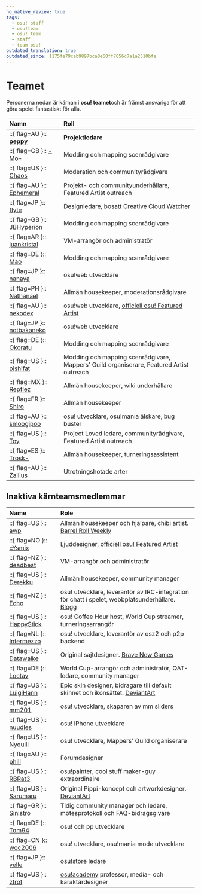 ```yaml
---
no_native_review: true
tags:
  - osu! staff
  - osu!team
  - osu! team
  - staff
  - team osu!
outdated_translation: true
outdated_since: 1175fe79cab9897bca0e60ff7056c7a1a2510bfe
---
```


# Teamet

Personerna nedan är kärnan i **osu! teamet**och är främst ansvariga för att göra spelet fantastiskt för alla.

| Namn | Roll<!-- TODO: "Featured Artist outreach" isn't a role but I'm not sure how to write it as one... --> |
| :-- | :-- |
| ::{ flag=AU }:: **[peppy](https://osu.ppy.sh/users/2)** | **Projektledare** |
| ::{ flag=GB }:: [-Mo-](https://osu.ppy.sh/users/2202163) | Modding och mapping scenrådgivare |
| ::{ flag=US }:: [Chaos](https://osu.ppy.sh/users/2628870) | Moderation och communityrådgivare |
| ::{ flag=AU }:: [Ephemeral](https://osu.ppy.sh/users/102335) | Projekt- och communityunderhållare, Featured Artist outreach |
| ::{ flag=JP }:: [flyte](https://osu.ppy.sh/users/3103765) | Designledare, bosatt Creative Cloud Watcher |
| ::{ flag=GB }:: [JBHyperion](https://osu.ppy.sh/users/4879508) | Modding och mapping scenrådgivare |
| ::{ flag=AR }:: [juankristal](https://osu.ppy.sh/users/443656) | VM-arrangör och administratör |
| ::{ flag=DE }:: [Mao](https://osu.ppy.sh/users/2204515) | Modding och mapping scenrådgivare |
| ::{ flag=JP }:: [nanaya](https://osu.ppy.sh/users/2387883) | osu!web utvecklare |
| ::{ flag=PH }:: [Nathanael](https://osu.ppy.sh/users/2295078) | Allmän housekeeper, moderationsrådgivare |
| ::{ flag=AU }:: [nekodex](https://osu.ppy.sh/users/102) | osu!web utvecklare, [officiell osu! Featured Artist](https://osu.ppy.sh/beatmaps/artists/1) |
| ::{ flag=JP }:: [notbakaneko](https://osu.ppy.sh/users/10751776) | osu!web utvecklare |
| ::{ flag=DE }:: [Okoratu](https://osu.ppy.sh/users/1623405) | Modding och mapping scenrådgivare |
| ::{ flag=US }:: [pishifat](https://osu.ppy.sh/users/3178418) | Modding och mapping scenrådgivare, Mappers' Guild organiserare, Featured Artist outreach |
| ::{ flag=MX }:: [Repflez](https://osu.ppy.sh/users/201392) | Allmän housekeeper, wiki underhållare |
| ::{ flag=FR }:: [Shiro](https://osu.ppy.sh/users/113005) | Allmän housekeeper |
| ::{ flag=AU }:: [smoogipoo](https://osu.ppy.sh/users/1040328) | osu! utvecklare, osu!mania älskare, bug buster |
| ::{ flag=US }:: [Toy](https://osu.ppy.sh/users/2757689) | Project Loved ledare, communityrådgivare, Featured Artist outreach |
| ::{ flag=ES }:: [Trosk-](https://osu.ppy.sh/users/3469385) | Allmän housekeeper, turneringsassistent |
| ::{ flag=AU }:: [Zallius](https://osu.ppy.sh/users/55) | Utrotningshotade arter |

## Inaktiva kärnteamsmedlemmar

| Name | Role |
| :-- | :-- |
| ::{ flag=US }:: [awp](https://osu.ppy.sh/users/2650) | Allmän housekeeper och hjälpare, chibi artist. [Barrel Roll Weekly](http://brw.twinkfish.com/) |
| ::{ flag=NO }:: [cYsmix](https://osu.ppy.sh/users/272870) | Ljuddesigner, [officiell osu! Featured Artist](https://osu.ppy.sh/beatmaps/artists/2) |
| ::{ flag=NZ }:: [deadbeat](https://osu.ppy.sh/users/128370) | VM-arrangör och administratör |
| ::{ flag=US }:: [Derekku](https://osu.ppy.sh/users/91341) | Allmän housekeeper, community manager |
| ::{ flag=NZ }:: [Echo](https://osu.ppy.sh/users/431) | osu! utvecklare, leverantör av IRC-integration för chatt i spelet, webbplatsunderhållare. [Blogg](http://blog.echo.sh/) |
| ::{ flag=US }:: [HappyStick](https://osu.ppy.sh/users/256802) | osu! Coffee Hour host, World Cup streamer, turneringsarrangör |
| ::{ flag=NL }:: [Intermezzo](https://osu.ppy.sh/users/136842) | osu! utvecklare, leverantör av osz2 och p2p backend |
| ::{ flag=US }:: [Datawalke](https://osu.ppy.sh/users/142) | Original sajtdesigner. [Brave New Games](http://www.bravegamer.com/) |
| ::{ flag=DE }:: [Loctav](https://osu.ppy.sh/users/71366) | World Cup-arrangör och administratör, QAT-ledare, community manager |
| ::{ flag=US }:: [LuigiHann](https://osu.ppy.sh/users/1079) | Epic skin designer, bidragare till default skinnet och ikonsättet. [DeviantArt](https://luigihann.deviantart.com/) |
| ::{ flag=US }:: [mm201](https://osu.ppy.sh/users/30655) | osu! utvecklare, skaparen av mm sliders |
| ::{ flag=US }:: [nuudles](https://osu.ppy.sh/users/21312) | osu! iPhone utvecklare |
| ::{ flag=US }:: [Nyquill](https://osu.ppy.sh/users/682935) | osu! utvecklare, Mappers' Guild organiserare |
| ::{ flag=AU }:: [phill](https://osu.ppy.sh/users/53) | Forumdesigner |
| ::{ flag=US }:: [RBRat3](https://osu.ppy.sh/users/307202) | osu!painter, cool stuff maker-guy extraordinaire |
| ::{ flag=US }:: [Sarumaru](https://osu.ppy.sh/users/9427) | Original Pippi-koncept och artworkdesigner. [DeviantArt](https://sarumaru.deviantart.com/) |
| ::{ flag=GR }:: [Sinistro](https://osu.ppy.sh/users/5530) | Tidig community manager och ledare, mötesprotokoll och FAQ-bidragsgivare |
| ::{ flag=DE }:: [Tom94](https://osu.ppy.sh/users/1857058) | osu! och pp utvecklare |
| ::{ flag=CN }:: [woc2006](https://osu.ppy.sh/users/1105845) | osu! utvecklare, osu!mania mode utvecklare |
| ::{ flag=JP }:: [yelle](https://osu.ppy.sh/users/4916903) | [osu!store](https://osu.ppy.sh/store/listing) ledare |
| ::{ flag=US }:: [ztrot](https://osu.ppy.sh/users/6347) | [osu!academy](/wiki/Community/Video_series/osu!academy) professor, media- och karaktärdesigner |
